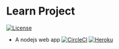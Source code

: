 # Learn Project
[![License](https://img.shields.io/badge/license-Apache%202-4EB1BA.svg)](https://www.apache.org/licenses/LICENSE-2.0.html)

* A nodejs web app 
[![CircleCI](https://img.shields.io/circleci/project/github/airdata/learn.svg)](https://circleci.com/gh/airdata/learn )
[![Heroku](https://heroku-badge.herokuapp.com/?app=heroku-badge&style=flat)](https://learn-rumen-lishkov.herokuapp.com/)
